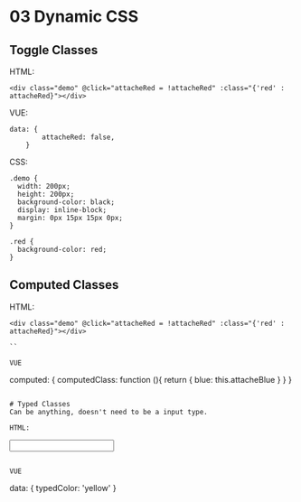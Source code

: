 # 03 Dynamic CSS

## Toggle Classes

HTML:

```
<div class="demo" @click="attacheRed = !attacheRed" :class="{'red' : attacheRed}"></div>

```

VUE:

```
data: {
		attacheRed: false,
	}

```

CSS: 

```
.demo {
  width: 200px;
  height: 200px;
  background-color: black;
  display: inline-block;
  margin: 0px 15px 15px 0px;
}

.red {
  background-color: red;
}

```

## Computed Classes

HTML:

```
<div class="demo" @click="attacheRed = !attacheRed" :class="{'red' : attacheRed}"></div>

``

VUE 

```
computed: {
		computedClass: function (){
			return {
				blue: this.attacheBlue
			}
		}
	}
```

# Typed Classes
Can be anything, doesn't need to be a input type.

HTML: 

```
<div class="demo" :class="typedColor"></div>
<input type="text" v-model="typedColor">

```

VUE

```
data: {
	typedColor: 'yellow'
}
```